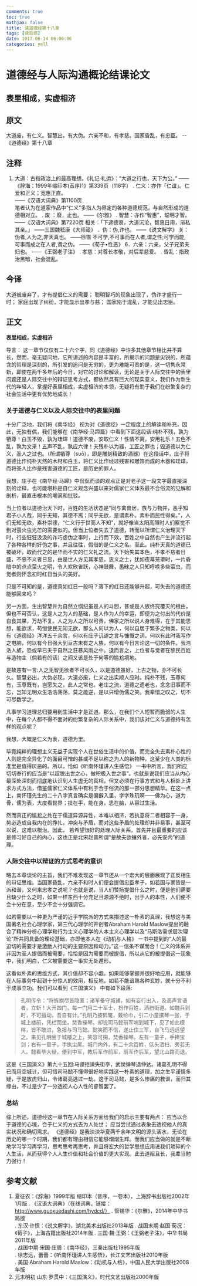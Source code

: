 ```yaml
---
comments: true
toc: true
mathjax: false
title: 读道德经第十八章
tags: [读后感]
date: 1017-06-14 06:06:06
categories: yell
---
```


# **道德经与人际沟通概论结课论文** 

## 表里相成，实虚相济

## 原文    

大道废，有仁义。智慧出，有大伪。六亲不和，有孝慈。国家昏乱，有忠臣。                   --《道德经》第十八章

## 注释   

1.	大道：古指政治上的最高理想。《礼记·礼运》：“大道之行也，天下为公。”                   	——《辞海：1999年缩印本(音序)1》第339页（118字） 
  .	仁义：亦作「仁谊」。仁爱和正义；宽惠正直。                                   
    ——《汉语大词典》第1100页  
    笔者认为在道家作品中“仁义”多指人为界定的各种道德规范，与自然形成的道德相对立。
  .	废  ：廢，止也。            	——《尔雅》 
  .	智慧：亦作“智惠”，聪明才智。
    ——《汉语大词典》第7220页
    相关：「下逮德衰，大道沉沦，智惠日用，渐私其亲。」
    ——三国魏嵇康《大师箴》
  ．伪：伪,诈也。               	——《说文解字》 
  关：	伪者,人为之,非天真也。   ——徐锴
    不可学,不可事而在人者,谓之性;可学而能,可事而成之在人者,谓之伪。   ——《荀子•性恶》 
    6．六亲：六亲，父子兄弟夫妇也。             ——《王弼老子注》 
	.	孝慈：对尊长孝敬，对后辈慈爱。
	.	昏乱：指政治黑暗，社会混乱。

## 今译   

大道被废弃了，才有提倡仁义的需要；
聪明智巧的现象出现了，伪诈才盛行一时；
家庭出现了纠纷，才能显示出孝与慈；
国家陷于混乱，才能见出忠臣。

##  正文     

**表里相成，实虚相济**

导言：
这一章节仅仅有二十六个字，同《道德经》中许多其他章节相比并不算长，然而，毫无疑问地，它所讲述的内容是丰富的，所揭示的问题是尖锐的，所蕴含的哲理是深刻的，所引发的追问是无穷的，更为难能可贵的是，这一切隽永常新，即使在两千多年后的今日，对它的讨论和解读，无论是关于人际交往中的表里问题还是人际交往中的辩证思考方式，都依然具有巨大的现实意义，我们作为新生代的年轻人，掌握好表里相成，实虚相济的本领，无疑将有助于我们在纷繁复杂的社会生活中更有优势地成长！

### 关于道德与仁义以及人际交往中的表里问题    

十分广泛地，我们将《南华经》 视为对《道德经》一定程度上的解读和补充，因此，无独有偶，我们能够在《南华经·马蹄篇》中看到下面这段话:纯朴不残，孰为牺尊！白玉不毁，孰为珪璋！道德不废，安取仁义！性情不离，安用礼乐！五色不乱，孰为文采！五声不乱，孰应六律！夫残朴以为器，工匠之罪也；毁道德以为仁义，圣人之过也。（所谓牺尊（suō），即是雕刻精致的酒器）在这段话中，庄子将道德比作纯朴天然的木材和白玉，将仁义比作经过残害和雕饰而成的木器和珪璋，而将圣人比作是残害道德的工匠，是历史的罪人。

我想，庄子在《南华经·马蹄》中侃侃而谈的观点正是对老子这一段文字最直接深刻的诠释，也可能堪称是自仁义观念兴盛以来对儒家仁义体系最不合俗流的见解和剖析，最直击根本的嘲讽和批驳。

当上位者以道德治天下时，百姓的生活状态是“同与禽兽居，族与万物并，恶乎知君子小人哉，同乎无知，其德不离；同乎无欲，是谓素朴。素朴而民性得矣。”，人们无知无欲，素朴崇德，“仁义行于世而人不知”，就好像当太阳高照时人们察觉不到对萤火虫光芒的需要似的。但当上位者失去了道德，转而以所谓仁义治理天下时，行些狂狂汲汲的诈巧虚伪之事时，上行而下效，百姓之中自然也产生并流行起了各种各样的奸伪之事，并且往往，假借的是仁义之名。至此，纯朴天真的道德已被破坏，取而代之的是华而不实的仁义礼之流。天下始失其本色，不孝不慈者日盛，不忠不义者日显，由是世人方见其孝慈，忠义之士，犹如夜幕笼罩时，一片昏暗中的点点萤火之明，令人欢欣雀跃，心神鼓舞，愚昧之人只知呼唤多些萤虫，而觉者则怀念初时红日当头的美好。

只是不可知的是，道德真如红日一般吗？落下的红日还能够升起，可失去的道德还能够回来吗？

另一方面，生出智慧并为自然立纲纪虽是人的斗胆，甚或是人族终究覆灭的根由，但也不可否认，这是人之为人的基础，是人作为人的幸运，即便为之付出的代价是自食其果，万劫不复。人之为人之所以可贵，佛家之所以说人身难得，在于其能思想，能欲求，苟恒使民无知无欲，那么人何以为人，何以自居于繁多之物类，何以有《道德经》洋洋五千余言，何以有庄子讥谑之言与慷慨之词，何以有此时我写作之电脑，何以有今日强大到亘古未有之人族，何以有今日言论这一切的条件。我浩浩人族，恐或早已夭于自然之狂暴风雨之中。退而言之，上位者与觉者在黎民百姓与造物主（倘若有的话）之间又该是处于何等的尴尬境地。

是故愚有一言:人之无智无欲者不可长久，以是道德虽好，上古之物，亦不可长久。智慧必出，大伪必现，大道必废，仁义之出实顺人应时。纯朴不残，玉尊何有，玉尊既有，岂愿失之，此人之常也。老庄之流，道德之遗老也，念念旧事而不忘，岂知无明众生浩浩荡荡，莫之能逆，是以只增伪儒之笑。我辈惜之叹之，切不可尽数学之。

凡事学习道理总归要用到生活中才是正道。那么，在我们个人短暂而脆弱的人生中，在每个人都不得不面对的纷繁复杂的人际关系中，我们该对仁义与道德持有怎样的观点呢？

我想，大概是仁义为表，道德为里。

毕竟纯粹的理想主义无益于实现个人在世俗生活中的价值，而完全失去素朴心性的人则是完全异化了的面目可憎的甚或不足以称之为人的新物种，这至少在人类的标准里是值得厌恶的。所以，恰如《听南怀瑾讲人生感悟》 一书中所言，我们所应切切奉行的应当是“以超脱出世之心，做积极入世之事”。也就是说我们应当从内心最深处深刻而彻底地认识到人生虚无的真相，但又必须在行事方式和与人相处上讲求方式方法，借鉴儒家仁义体系中有利于合于俗流的那一部分思想精华。在这一点上，南怀瑾先生的二十八字真言确实是偏僻入里，字字珠玑啊——佛为心，道为骨，儒为表，大度看世界；技在手，能在身，思在脑，从容过生活。

然而真正的尴尬之处在于儒道异源异性，本难以相济，若执意将二者相容于一身，势必造成自我内在的挣扎，冲突与矛盾，而对这些矛盾的处理却并非易事，甚至可以说，这难以根治。因此， 若希望很好的处理人际关系，首先并且最重要的应该是修习好自己的内心，这也正是北宋赵普所谓“是故夫欲攘外者，必先安内”的道理。

### 人际交往中以辩证的方式思考的意识    

略去本章谈论的主旨，我们不难发现这一章节还从一个宏大的层面展现了正反相生的辩证思维。当国家昏乱，六亲不和时人们便会提倡忠臣孝子，如若国与家皆是一派和谐，又何来忠孝之说呢？也就是说，当人们赞扬提倡什么之时，便是他们需要且缺少什么之时，如果一样东西十分充足且源源不绝时，出于人的本性，人们便不会十分在意，至少不会十分强调它。

如若需要以一种更为严谨的近乎学院派的方式来描述这一朴素的真理，我想这与美国著名社会心理学家，第三代心理学的开创者Abraham Harold Maslow提出的融合了精神分析心理学和行为主义心理学的人本主义心理学以及“马斯洛需求层次理论”所共同具备的理论基础，亦即他本人在《动机与人格》 一书中提到的“人的最迫切的需要才是激励人行动的主要原因和动力。”这一信条不谋而合！仁义的体系并非因为圣人提倡而被需要，恰恰是因为需要而被提倡，所以从它的被提倡这一现象中，我们明白，仁义被需要这一事实无处遁形。

这看似朴素的思维方式，其价值却不容小觑。如果能够掌握并很好地应用，就能够在人际事务中起到十分惊人的效用，相反地，如若不能谙熟各种玄妙，就十分不利于成事立功。我们可以看到《三国演义》 中有如下段落:

> 孔明传令：“将旌旗尽皆隐匿；诸军备守城铺，如有妄行出入，及高声言语者，立斩！大开四门，每一门用二十军士，扮作百姓，洒扫街道。如魏兵到时，不可擅动，吾自有计。”孔明乃披鹤氅，戴纶巾，引二小童携琴一张，于城上楼前，凭栏而坐，焚香操琴。却说司马懿前军哨到城下，见了如此模样，皆不敢进，急报与司马懿。懿笑而不信，遂止住三军，自飞马远远望之。果见孔明坐于城楼之上，笑容可掬，焚香操琴。左有一童子，手捧宝剑；右有一童子，手执尘尾。城门内外，有二十余百姓，低头洒扫，旁若无人。懿看毕大疑，便到中军，教后军作前军，前军作后军，望北山路而退。

这是《三国演义》第九十五回:马谡拒谏失街亭，武侯弹琴退仲达。诸葛孔明不得已而用空城计，但可惜司马懿不懂得很好地实践这一朴素的道理，加之生平谨慎多疑，于是放虎归山，令诸葛亮逃过一劫。这于司马懿，是多么惨痛的教训，而归其缘由，不过是少了一分透视人心人性的睿智罢了。

### 总结  
综上所述，道德经这一章节在人际关系方面给我们的启示主要有两点：
应当以合于道德的心境，合于仁义的方式去为人处世；
应当尝试通过表象去透视他人的真实状况和确切需求。
《道德经》是我泱泱华夏两千余年文明的源头活水，无论在历史的哪一个时期，我们都有理由相信它能够熠熠生辉。而我们应当做的就是不断地学习学习再学习，思考思考再思考，并且将宏大的哲学思想应用进我们琐碎的个人生活，从而获得个人人生价值和社会价值的更大实现。此去道阻且长，我辈当勉力强行！


## 参考文献     
1.	夏征农：《辞海》1999年版 缩印本（音序，一卷本），上海辞书出版社2002年1月版
  .	《汉语大词典》（在线词典，链接：http://www.guoxuedashi.com/hydcd/）
  .	管锡华：《尔雅》，2014年中华书局版					
  .	东汉·许慎：《说文解字》，湖北美术出版社2013年版
  .	战国末期·赵国·荀况：《荀子》，上海古籍出版社2014年版
  .	三国·魏·王弼：《王弼老子注》，中华书局2011年版	
  .	战国中期·宋国·庄周：《南华经》，三秦出版社1995年版	
  .	徐志远，蕾蕾：《听南怀瑾讲人生感悟》，长江文艺出版社2010年版	
  .	美国·Abraham Harold Maslow：《动机与人格》，中国人民大学出版社2008年版
  0.	元末明初·山东·罗贯中：《三国演义》，时代文艺出版社2000年版					

